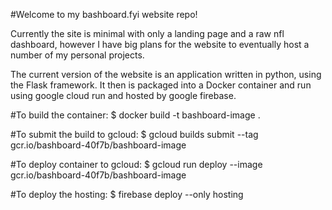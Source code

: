 #Welcome to my bashboard.fyi website repo!

Currently the site is minimal with only a landing page and a raw nfl dashboard, however I have big plans for the website to eventually host a number of my personal projects.

The current version of the website is an application written in python, using the Flask framework. It then is packaged into a Docker container and run using google cloud run and hosted by google firebase.

#To build the container:
$ docker build -t bashboard-image .

#To submit the build to gcloud:
$ gcloud builds submit --tag gcr.io/bashboard-40f7b/bashboard-image

#To deploy container to gcloud:
$ gcloud run deploy --image gcr.io/bashboard-40f7b/bashboard-image

#To deploy the hosting:
$ firebase deploy --only hosting
